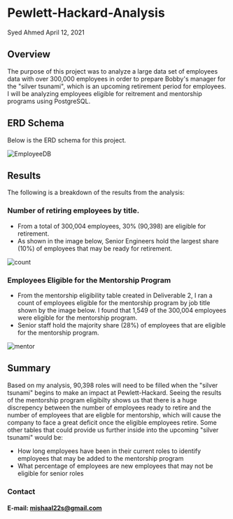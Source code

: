 # Pewlett-Hackard-Analysis
Syed Ahmed 
April 12, 2021 


## Overview 

The purpose of this project was to analyze a large data set of employees data with over 300,000 employees in order to prepare Bobby's manager for the "silver tsunami", which is an upcoming retirement period for employees. I will be analyzing employees eligible for reitrement and mentorship programs using PostgreSQL. 

## ERD Schema 
Below is the ERD schema for this project. 

![EmployeeDB](https://user-images.githubusercontent.com/45697471/114475145-b1df5c00-9bc5-11eb-9742-da840c17b393.png)


## Results 

The following is a breakdown of the results from the analysis: 

### Number of retiring employees by title. 
- From a total of 300,004 employees, 30% (90,398) are eligible for retirement. 
- As shown in the image below, Senior Engineers hold the largest share (10%) of employees that may be ready for retirement.

![count](https://user-images.githubusercontent.com/45697471/114474783-f9b1b380-9bc4-11eb-8da6-4fd2794120ac.png)

### Employees Eligible for the Mentorship Program 
- From the mentorship eligibility table created in Deliverable 2, I ran a count of employees eligible for the mentorship program by job title shown by the image below. I found that 1,549 of the 300,004 employees were eligible for the mentorship program. 
- Senior staff hold the majority share (28%) of employees that are eligible for the mentorship program. 

![mentor](https://user-images.githubusercontent.com/45697471/114475479-5e214280-9bc6-11eb-8e24-9a6bd6c9799d.png)

## Summary 

Based on my analysis, 90,398 roles will need to be filled when the "silver tsunami" begins to make an impact at Pewlett-Hackard. Seeing the results of the mentorship program eligibilty shows us that there is a huge discrepency between the number of employees ready to retire and the number of employees that are eligble for mentorship, which will cause the company to face a great deficit once the eligible employees retire. Some other tables that could provide us further inside into the upcoming "silver tsunami" would be: 

- How long employees have been in their current roles to identify employees that may be added to the mentorship program 
- What percentage of employees are new employees that may not be eligible for senior roles 

### Contact 
#### E-mail: mishaal22s@gmail.com

